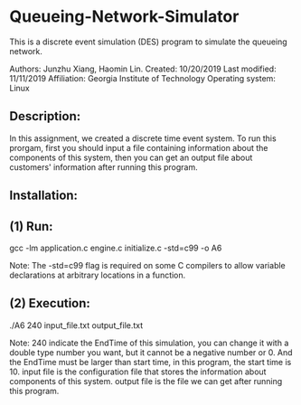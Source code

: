 # Queueing-Network-Simulator
This is a discrete event simulation (DES) program to simulate the queueing network.

Authors: Junzhu Xiang, Haomin Lin.
Created: 10/20/2019
Last modified: 11/11/2019
Affiliation: Georgia Institute of Technology
Operating system: Linux

Description:
-------------
In this assignment, we created a discrete time event system. To run this prorgam, first you should
input a file containing information about the components of this system, then you can get an output
file about customers' information after running this program.

Installation:
------------
(1) Run:
------------
gcc -lm application.c engine.c initialize.c -std=c99 -o A6

Note: The -std=c99 flag is required on some C compilers to allow variable declarations at arbitrary locations in a function.

(2) Execution:
------------
./A6 240 input_file.txt output_file.txt

Note: 240 indicate the EndTime of this simulation, you can change it with a double type number you want, but it cannot be a negative number or 0. 
And the EndTime must be larger than start time, in this program, the start time is 10. input file is the configuration file that stores the 
information about components of this system. output file is the file we can get after running this program.

